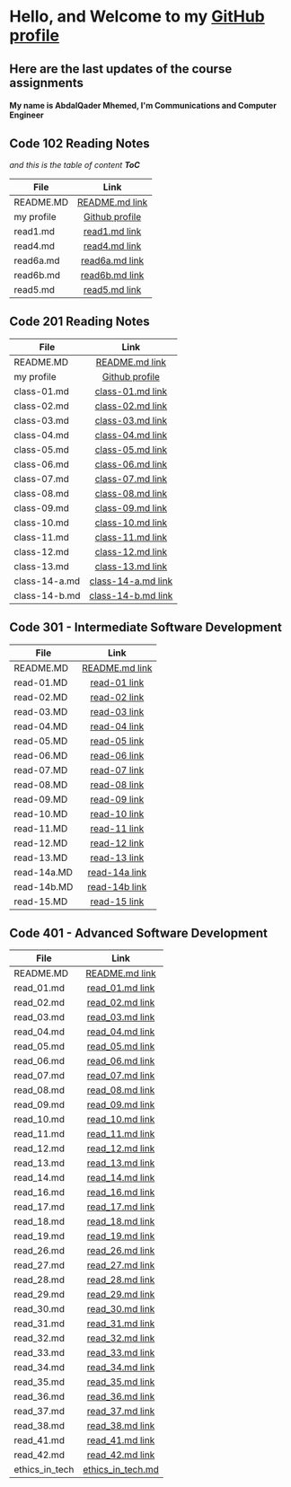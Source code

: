 # Hello, and Welcome to my [GitHub profile](https://github.com/otator)
## Here are the last updates of the course assignments


#### My name is AbdalQader Mhemed, I'm Communications and Computer Engineer

## Code 102 Reading Notes
*and this is the table of content __ToC__*

| File       | Link |
|----------- |:-----------------------------------------------------------------------------:|
| README.MD  | [README.md link](https://otator.github.io/reading-notes/) |
| my profile | [Github profile](https://github.com/otator) |
| read1.md   | [read1.md link](https://github.com/otator/reading-notes/blob/main/read1.md)   |
| read4.md   | [read4.md link](https://github.com/otator/reading-notes/blob/main/read4.md)   |
| read6a.md  | [read6a.md link](https://github.com/otator/reading-notes/blob/main/read6a.md) |
| read6b.md  | [read6b.md link](https://github.com/otator/reading-notes/blob/main/read6b.md) |
| read5.md   | [read5.md link](https://github.com/otator/reading-notes/blob/main/read5.md)   |


## Code 201 Reading Notes

| File       | Link |
|----------- |:-----------------------------------------------------------------------------:|
| README.MD  | [README.md link](https://otator.github.io/reading-notes/)                     |
| my profile | [Github profile](https://github.com/otator)                                   |
| class-01.md| [class-01.md link](https://otator.github.io/reading-notes/class-01)           |
| class-02.md| [class-02.md link](https://otator.github.io/reading-notes/class-02)           |
| class-03.md| [class-03.md link](https://otator.github.io/reading-notes/class-03)           |
| class-04.md| [class-04.md link](https://otator.github.io/reading-notes/class-04)           |
| class-05.md| [class-05.md link](https://otator.github.io/reading-notes/class-05)           |
| class-06.md| [class-06.md link](https://otator.github.io/reading-notes/class-06)           |
| class-07.md| [class-07.md link](https://otator.github.io/reading-notes/class-07)           |
| class-08.md| [class-08.md link](https://otator.github.io/reading-notes/class-08)           |
| class-09.md| [class-09.md link](https://otator.github.io/reading-notes/class-09)           |
| class-10.md| [class-10.md link](https://otator.github.io/reading-notes/class-10)           |
| class-11.md| [class-11.md link](https://otator.github.io/reading-notes/class-11)           |
| class-12.md| [class-12.md link](https://otator.github.io/reading-notes/class-12)           |
| class-13.md| [class-13.md link](https://otator.github.io/reading-notes/class-13)           |
| class-14-a.md| [class-14-a.md link](https://otator.github.io/reading-notes/class-14-a)     |
| class-14-b.md| [class-14-b.md link](https://otator.github.io/reading-notes/class-14-b)     |


## Code 301 - Intermediate Software Development

| File       | Link |
|----------- |:-----------------------------------------------------------------------------:|
| README.MD  | [README.md link](https://otator.github.io/reading-notes/)                     |
| read-01.MD | [read-01 link](https://otator.github.io/reading-notes/read-01)                |
| read-02.MD | [read-02 link](https://otator.github.io/reading-notes/read-02)                |
| read-03.MD | [read-03 link](https://otator.github.io/reading-notes/read-03)                |
| read-04.MD | [read-04 link](https://otator.github.io/reading-notes/read-04)                |
| read-05.MD | [read-05 link](https://otator.github.io/reading-notes/read-05)                |
| read-06.MD | [read-06 link](https://otator.github.io/reading-notes/read-06)                |
| read-07.MD | [read-07 link](https://otator.github.io/reading-notes/read-07)                |
| read-08.MD | [read-08 link](https://otator.github.io/reading-notes/read-08)                |
| read-09.MD | [read-09 link](https://otator.github.io/reading-notes/read-09)                |
| read-10.MD | [read-10 link](https://otator.github.io/reading-notes/read-10)                |
| read-11.MD | [read-11 link](https://otator.github.io/reading-notes/read-11)                |
| read-12.MD | [read-12 link](https://otator.github.io/reading-notes/read-12)                |
| read-13.MD | [read-13 link](https://otator.github.io/reading-notes/read-13)                |
| read-14a.MD| [read-14a link](https://otator.github.io/reading-notes/read-14a)              |
| read-14b.MD| [read-14b link](https://otator.github.io/reading-notes/read-14b)              |
| read-15.MD | [read-15 link](https://otator.github.io/reading-notes/read-15)                |








## Code 401 - Advanced Software Development

| File       | Link |
|----------- |:-----------------------------------------------------------------------------:|
| README.MD  | [README.md link](https://otator.github.io/reading-notes/)                     |
| read_01.md | [read_01.md link](https://otator.github.io/reading-notes/read_01)             |
| read_02.md | [read_02.md link](https://otator.github.io/reading-notes/read_02)             |
| read_03.md | [read_03.md link](https://otator.github.io/reading-notes/read_03)             |
| read_04.md | [read_04.md link](https://otator.github.io/reading-notes/read_04)             |
| read_05.md | [read_05.md link](https://otator.github.io/reading-notes/read_05)             |
| read_06.md | [read_06.md link](https://otator.github.io/reading-notes/read_06)             |
| read_07.md | [read_07.md link](https://otator.github.io/reading-notes/read_07)             |
| read_08.md | [read_08.md link](https://otator.github.io/reading-notes/read_08)             |
| read_09.md | [read_09.md link](https://otator.github.io/reading-notes/read_09)             |
| read_10.md | [read_10.md link](https://otator.github.io/reading-notes/read_10)             |
| read_11.md | [read_11.md link](https://otator.github.io/reading-notes/read_11)             |
| read_12.md | [read_12.md link](https://otator.github.io/reading-notes/read_12)             |
| read_13.md | [read_13.md link](https://otator.github.io/reading-notes/read_13)             |
| read_14.md | [read_14.md link](https://otator.github.io/reading-notes/read_14)             |
| read_16.md | [read_16.md link](https://otator.github.io/reading-notes/read_16)             |
| read_17.md | [read_17.md link](https://otator.github.io/reading-notes/read_17)             |
| read_18.md | [read_18.md link](https://otator.github.io/reading-notes/read_18)             |
| read_19.md | [read_19.md link](https://otator.github.io/reading-notes/read_19)             |
| read_26.md | [read_26.md link](https://otator.github.io/reading-notes/read_26)             |
| read_27.md | [read_27.md link](https://otator.github.io/reading-notes/read_27)             |
| read_28.md | [read_28.md link](https://otator.github.io/reading-notes/read_28)             |
| read_29.md | [read_29.md link](https://otator.github.io/reading-notes/read_29)             |
| read_30.md | [read_30.md link](https://otator.github.io/reading-notes/read_30)             |
| read_31.md | [read_31.md link](https://otator.github.io/reading-notes/read_31)             |
| read_32.md | [read_32.md link](https://otator.github.io/reading-notes/read_32)             |
| read_33.md | [read_33.md link](https://otator.github.io/reading-notes/read_33)             |
| read_34.md | [read_34.md link](https://otator.github.io/reading-notes/read_34)             |
| read_35.md | [read_35.md link](https://otator.github.io/reading-notes/read_35)             |
| read_36.md | [read_36.md link](https://otator.github.io/reading-notes/read_36)             |
| read_37.md | [read_37.md link](https://otator.github.io/reading-notes/read_37)             |
| read_38.md | [read_38.md link](https://otator.github.io/reading-notes/read_38)             |
| read_41.md | [read_41.md link](https://otator.github.io/reading-notes/read_41)             |
| read_42.md | [read_42.md link](https://otator.github.io/reading-notes/read_42)             |
|ethics_in_tech| [ethics_in_tech.md](https://otator.github.io/reading-notes/ethics_in_tech)         |







